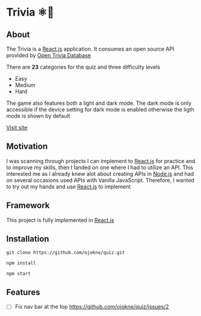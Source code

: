 # Trivia ⚛🤔

## About
The Trivia is a [React.js](https://reactjs.org/) application. It consumes an open source API provided by [Open Trivia Database](https://opentdb.com/api_config.php)

There are **23** categories for the quiz and three difficulty levels

- Easy
- Medium
- Hard

The game also features both a light and dark mode. The dark mode is only accessible if the device setting for dark mode is enabled otherwise the ligth mode is shown by default

[Visit site](https://quiz-oen.vercel.app/)

## Motivation
I was scanning through projects I can implement to [React.js](https://reactjs.org/) for practice and to improve my skills, then I landed on one where I had to utilize an API. This interested me as I already knew alot about creating APIs in [Node.js](https://nodejs.org/en/) and had on several occasions used APIs with Vanilla JavaScript. Therefore, I wanted to try out my hands and use [React.js](https://reactjs.org/) to implement

## Framework
This project is fully implemented in [React.js](https://reactjs.org/)

## Installation
```
git clone https://github.com/ojokne/quiz.git
```

```
npm install
```
```
npm start
```

## Features
- [ ] Fix nav bar at the top https://github.com/ojokne/quiz/issues/2
